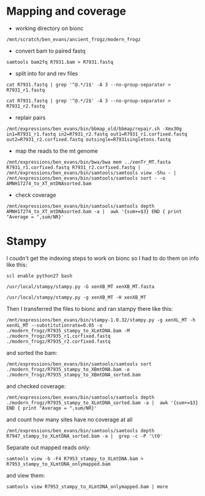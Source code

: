 # Mapping and coverage

* working directory on bionc
```
/mnt/scratch/ben_evans/ancient_frogz/modern_frogz
```

* convert bam to paired fastq
```
samtools bam2fq R7931.bam > R7931.fastq
```
* split into for and rev files
```
cat R7931.fastq | grep '^@.*/1$' -A 3 --no-group-separator > R7931_r1.fastq
```
```
cat R7931.fastq | grep '^@.*/2$' -A 3 --no-group-separator > R7931_r2.fastq
```
* replair pairs
```
/mnt/expressions/ben_evans/bin/bbmap_old/bbmap/repair.sh -Xmx30g in1=R7931_r1.fastq in2=R7931_r2.fastq out1=R7931_r1.corfixed.fastq out2=R7931_r2.corfixed.fastq outsingle=R7931singletons.fastq
```

* map the reads to the mt genome
```
/mnt/expressions/ben_evans/bin/bwa/bwa mem ../xenTr_MT.fasta R7931_r1.corfixed.fastq R7931_r2.corfixed.fastq | /mnt/expressions/ben_evans/bin/samtools/samtools view -Shu - | /mnt/expressions/ben_evans/bin/samtools/samtools sort - -o AMNH17274_to_XT_mtDNAsorted.bam
```

* check coverage
```
/mnt/expressions/ben_evans/bin/samtools/samtools depth AMNH17274_to_XT_mtDNAsorted.bam -a |  awk '{sum+=$3} END { print "Average = ",sum/NR}'
```


# Stampy

I coudn't get the indexing steps to work on bionc so I had to do them on info like this:
```
scl enable python27 bash
```
```
/usr/local/stampy/stampy.py -G xenXB_MT xenXB_MT.fasta
```
```
/usr/local/stampy/stampy.py -g xenXB_MT -H xenXB_MT
```
Then I transferred the files to bionc and ran stampy there like this:
```
/mnt/expressions/ben_evans/bin/stampy-1.0.32/stampy.py -g xenXL_MT -h xenXL_MT --substitutionrate=0.05 -o ./modern_frogz/R7935_stampy_to_XLmtDNA.bam -M ./modern_frogz/R7935_r1.corfixed.fastq ./modern_frogz/R7935_r2.corfixed.fastq
```
and sorted the bam:
```
/mnt/expressions/ben_evans/bin/samtools/samtools sort ./modern_frogz/R7935_stampy_to_XBmtDNA.bam -o ./modern_frogz/R7935_stampy_to_XBmtDNA_sorted.bam
```
and checked coverage:
```
/mnt/expressions/ben_evans/bin/samtools/samtools depth ./modern_frogz/R7935_stampy_to_XLmtDNA_sorted.bam -a |  awk '{sum+=$3} END { print "Average = ",sum/NR}'
```
and count how many sites have no coverage at all
```
/mnt/expressions/ben_evans/bin/samtools/samtools depth R7947_stampy_to_XLmtDNA_sorted.bam -a |  grep -c -P '\t0'
```
Separate out mapped reads only:
```
samtools view -b -F4 R7953_stampy_to_XLmtDNA.bam > R7953_stampy_to_XLmtDNA_onlymapped.bam
```
and view them:
```
samtools view R7953_stampy_to_XLmtDNA_onlymapped.bam | more
```

